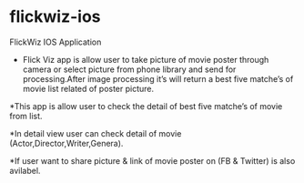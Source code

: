 # flickwiz-ios
FlickWiz IOS Application
* Flick Viz app is allow user to take picture of movie poster through camera or select picture from phone library and send for processing.After image processing it’s will return a best five matche’s of movie list related of poster picture.


*This app is allow user to check the detail of best five matche’s of movie from list.

*In detail view user can check detail of movie (Actor,Director,Writer,Genera).

*If user want to share picture & link of movie poster on (FB & Twitter) is also avilabel.
